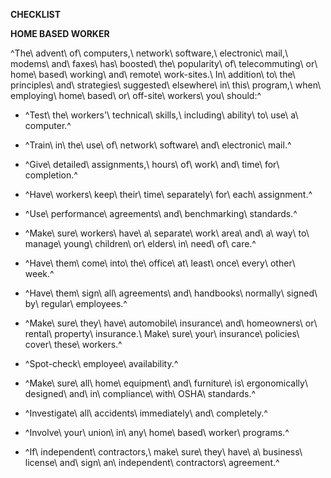 **CHECKLIST**

**HOME BASED WORKER**

^The\ advent\ of\ computers,\ network\ software,\ electronic\ mail,\ modems\ and\ faxes\ has\ boosted\ the\ popularity\ of\ telecommuting\ or\ home\ based\ working\ and\ remote\ work-sites.\ In\ addition\ to\ the\ principles\ and\ strategies\ suggested\ elsewhere\ in\ this\ program,\ when\ employing\ home\ based\ or\ off-site\ workers\ you\ should:^

-   ^Test\ the\ workers'\ technical\ skills,\ including\ ability\ to\ use\ a\ computer.^

-   ^Train\ in\ the\ use\ of\ network\ software\ and\ electronic\ mail.^

-   ^Give\ detailed\ assignments,\ hours\ of\ work\ and\ time\ for\ completion.^

-   ^Have\ workers\ keep\ their\ time\ separately\ for\ each\ assignment.^

-   ^Use\ performance\ agreements\ and\ benchmarking\ standards.^

-   ^Make\ sure\ workers\ have\ a\ separate\ work\ area\ and\ a\ way\ to\ manage\ young\ children\ or\ elders\ in\ need\ of\ care.^

-   ^Have\ them\ come\ into\ the\ office\ at\ least\ once\ every\ other\ week.^

-   ^Have\ them\ sign\ all\ agreements\ and\ handbooks\ normally\ signed\ by\ regular\ employees.^

-   ^Make\ sure\ they\ have\ automobile\ insurance\ and\ homeowners\ or\ rental\ property\ insurance.\ Make\ sure\ your\ insurance\ policies\ cover\ these\ workers.^

-   ^Spot-check\ employee\ availability.^

-   ^Make\ sure\ all\ home\ equipment\ and\ furniture\ is\ ergonomically\ designed\ and\ in\ compliance\ with\ OSHA\ standards.^

-   ^Investigate\ all\ accidents\ immediately\ and\ completely.^

-   ^Involve\ your\ union\ in\ any\ home\ based\ worker\ programs.^

-   ^If\ independent\ contractors,\ make\ sure\ they\ have\ a\ business\ license\ and\ sign\ an\ independent\ contractors\ agreement.^
